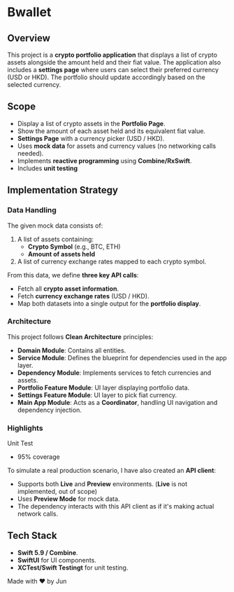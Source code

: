 # Bwallet

## Overview
This project is a **crypto portfolio application** that displays a list of crypto assets alongside the amount held and their fiat value. The application also includes a **settings page** where users can select their preferred currency (USD or HKD). The portfolio should update accordingly based on the selected currency.

## Scope
- Display a list of crypto assets in the **Portfolio Page**.
- Show the amount of each asset held and its equivalent fiat value.
- **Settings Page** with a currency picker (USD / HKD).
- Uses **mock data** for assets and currency values (no networking calls needed).
- Implements **reactive programming** using **Combine/RxSwift**.
- Includes **unit testing**

## Implementation Strategy
### Data Handling
The given mock data consists of:
1. A list of assets containing:
   - **Crypto Symbol** (e.g., BTC, ETH)
   - **Amount of assets held**
2. A list of currency exchange rates mapped to each crypto symbol.

From this data, we define **three key API calls**:
- Fetch all **crypto asset information**.
- Fetch **currency exchange rates** (USD / HKD).
- Map both datasets into a single output for the **portfolio display**.

### Architecture
This project follows **Clean Architecture** principles:
- **Domain Module**: Contains all entities.
- **Service Module**: Defines the blueprint for dependencies used in the app layer.
- **Dependency Module**: Implements services to fetch currencies and assets.
- **Portfolio Feature Module**: UI layer displaying portfolio data.
- **Settings Feature Module**: UI layer to pick fiat currency.
- **Main App Module**: Acts as a **Coordinator**, handling UI navigation and dependency injection.

### Highlights
Unit Test
- 95% coverage

To simulate a real production scenario, I have also created an **API client**:
- Supports both **Live** and **Preview** environments. (**Live** is not implemented, out of scope)
- Uses **Preview Mode** for mock data.
- The dependency interacts with this API client as if it's making actual network calls.

## Tech Stack
- **Swift 5.9 / Combine**.
- **SwiftUI** for UI components.
- **XCTest/Swift Testingt** for unit testing.

Made with ❤️ by Jun
